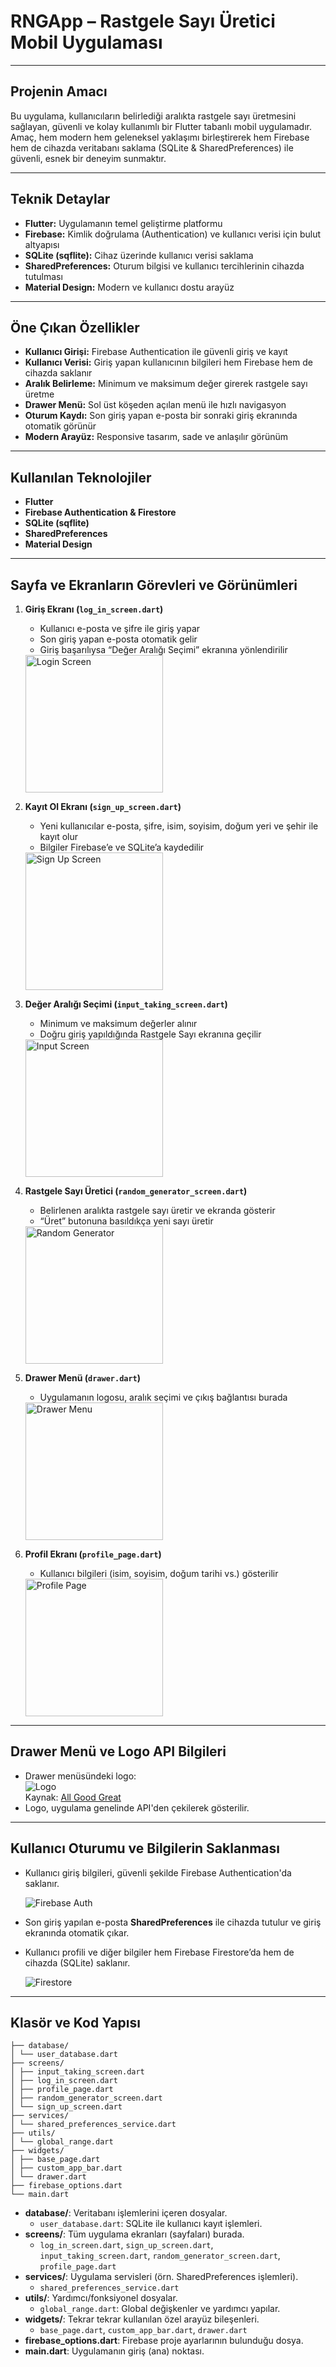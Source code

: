 # RNGApp – Rastgele Sayı Üretici Mobil Uygulaması

---

## Projenin Amacı

Bu uygulama, kullanıcıların belirlediği aralıkta rastgele sayı üretmesini sağlayan, güvenli ve kolay kullanımlı bir Flutter tabanlı mobil uygulamadır.  
Amaç, hem modern hem geleneksel yaklaşımı birleştirerek hem Firebase hem de cihazda veritabanı saklama (SQLite & SharedPreferences) ile güvenli, esnek bir deneyim sunmaktır.

---

## Teknik Detaylar

- **Flutter:** Uygulamanın temel geliştirme platformu
- **Firebase:** Kimlik doğrulama (Authentication) ve kullanıcı verisi için bulut altyapısı
- **SQLite (sqflite):** Cihaz üzerinde kullanıcı verisi saklama
- **SharedPreferences:** Oturum bilgisi ve kullanıcı tercihlerinin cihazda tutulması
- **Material Design:** Modern ve kullanıcı dostu arayüz

---

## Öne Çıkan Özellikler

- **Kullanıcı Girişi:** Firebase Authentication ile güvenli giriş ve kayıt
- **Kullanıcı Verisi:** Giriş yapan kullanıcının bilgileri hem Firebase hem de cihazda saklanır
- **Aralık Belirleme:** Minimum ve maksimum değer girerek rastgele sayı üretme
- **Drawer Menü:** Sol üst köşeden açılan menü ile hızlı navigasyon
- **Oturum Kaydı:** Son giriş yapan e-posta bir sonraki giriş ekranında otomatik görünür
- **Modern Arayüz:** Responsive tasarım, sade ve anlaşılır görünüm

---

## Kullanılan Teknolojiler

- **Flutter**
- **Firebase Authentication & Firestore**
- **SQLite (sqflite)**
- **SharedPreferences**
- **Material Design**

---

## Sayfa ve Ekranların Görevleri ve Görünümleri

1. **Giriş Ekranı (`log_in_screen.dart`)**
   - Kullanıcı e-posta ve şifre ile giriş yapar
   - Son giriş yapan e-posta otomatik gelir
   - Giriş başarılıysa “Değer Aralığı Seçimi” ekranına yönlendirilir

    <img src="assets/login_screen.png" alt="Login Screen" width="220"/>

2. **Kayıt Ol Ekranı (`sign_up_screen.dart`)**
   - Yeni kullanıcılar e-posta, şifre, isim, soyisim, doğum yeri ve şehir ile kayıt olur
   - Bilgiler Firebase’e ve SQLite’a kaydedilir

    <img src="assets/signup_screen.png" alt="Sign Up Screen" width="220"/>

3. **Değer Aralığı Seçimi (`input_taking_screen.dart`)**
   - Minimum ve maksimum değerler alınır
   - Doğru giriş yapıldığında Rastgele Sayı ekranına geçilir

    <img src="assets/input_taking_screen.png" alt="Input Screen" width="220"/>

4. **Rastgele Sayı Üretici (`random_generator_screen.dart`)**
   - Belirlenen aralıkta rastgele sayı üretir ve ekranda gösterir
   - “Üret” butonuna basıldıkça yeni sayı üretir

    <img src="assets/random_generator_screen.png" alt="Random Generator" width="220"/>

5. **Drawer Menü (`drawer.dart`)**
   - Uygulamanın logosu, aralık seçimi ve çıkış bağlantısı burada

    <img src="assets/drawer_menu.png" alt="Drawer Menu" width="220"/>

6. **Profil Ekranı (`profile_page.dart`)**
   - Kullanıcı bilgileri (isim, soyisim, doğum tarihi vs.) gösterilir

    <img src="assets/profile_page.png" alt="Profile Page" width="220"/>



---

## Drawer Menü ve Logo API Bilgileri

- Drawer menüsündeki logo:  
  ![Logo](https://allgoodgreat.com/wp-content/uploads/2021/08/satunnaislukugeneraattori.png)  
  Kaynak: [All Good Great](https://allgoodgreat.com)
- Logo, uygulama genelinde API'den çekilerek gösterilir.

---

## Kullanıcı Oturumu ve Bilgilerin Saklanması

- Kullanıcı giriş bilgileri, güvenli şekilde Firebase Authentication'da saklanır.

  ![Firebase Auth](assets/firebase_authentication.png)

- Son giriş yapılan e-posta **SharedPreferences** ile cihazda tutulur ve giriş ekranında otomatik çıkar.

- Kullanıcı profili ve diğer bilgiler hem Firebase Firestore’da hem de cihazda (SQLite) saklanır.

  ![Firestore](assets/firestore.png)

---

## Klasör ve Kod Yapısı

```
├── database/
│ └── user_database.dart
├── screens/
│ ├── input_taking_screen.dart
│ ├── log_in_screen.dart
│ ├── profile_page.dart
│ ├── random_generator_screen.dart
│ └── sign_up_screen.dart
├── services/
│ └── shared_preferences_service.dart
├── utils/
│ └── global_range.dart
├── widgets/
│ ├── base_page.dart
│ ├── custom_app_bar.dart
│ └── drawer.dart
├── firebase_options.dart
└── main.dart

```
- **database/**: Veritabanı işlemlerini içeren dosyalar.
   - `user_database.dart`: SQLite ile kullanıcı kayıt işlemleri.
- **screens/**: Tüm uygulama ekranları (sayfaları) burada.
   - `log_in_screen.dart`, `sign_up_screen.dart`, `input_taking_screen.dart`, `random_generator_screen.dart`, `profile_page.dart`
- **services/**: Uygulama servisleri (örn. SharedPreferences işlemleri).
   - `shared_preferences_service.dart`
- **utils/**: Yardımcı/fonksiyonel dosyalar.
   - `global_range.dart`: Global değişkenler ve yardımcı yapılar.
- **widgets/**: Tekrar tekrar kullanılan özel arayüz bileşenleri.
   - `base_page.dart`, `custom_app_bar.dart`, `drawer.dart`
- **firebase_options.dart**: Firebase proje ayarlarının bulunduğu dosya.
- **main.dart**: Uygulamanın giriş (ana) noktası.